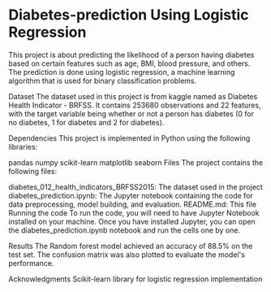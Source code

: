 # Diabetes-prediction Using Logistic Regression

This project is about predicting the likelihood of a person having diabetes based on certain features such as age, BMI, blood pressure, and others. The prediction is done using logistic regression, a machine learning algorithm that is used for binary classification problems.

Dataset
The dataset used in this project is from kaggle named as Diabetes Health Indicator - BRFSS. It contains 253680 observations and 22 features, with the target variable being whether or not a person has diabetes (0 for no diabetes, 1 for diabetes and 2 for diabetes).

Dependencies
This project is implemented in Python using the following libraries:

pandas
numpy
scikit-learn
matplotlib
seaborn
Files
The project contains the following files:

diabetes_012_health_indicators_BRFSS2015: The dataset used in the project
diabetes_prediction.ipynb: The Jupyter notebook containing the code for data preprocessing, model building, and evaluation.
README.md: This file
Running the code
To run the code, you will need to have Jupyter Notebook installed on your machine. Once you have installed Jupyter, you can open the diabetes_prediction.ipynb notebook and run the cells one by one.

Results
The Random forest model achieved an accuracy of 88.5% on the test set. The confusion matrix was also plotted to evaluate the model's performance.

Acknowledgments
Scikit-learn library for logistic regression implementation





